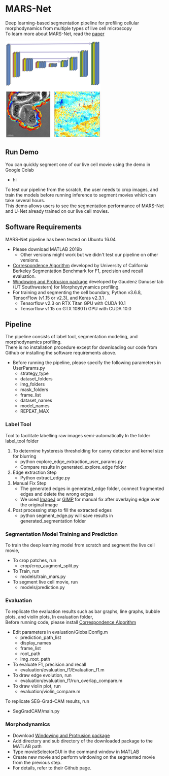 # MARS-Net
Deep learning-based segmentation pipeline for profiling cellular morphodynamics from multiple types of live cell microscopy  
To learn more about MARS-Net, read the [paper](https://www.biorxiv.org/content/10.1101/191858v3)
<div text-align="center">
  <img width="300" src="./assets/MARS-Net_logo.png" alt="MARS-Net Logo">
</div>

## Run Demo
You can quickly segment one of our live cell movie using the demo in Google Colab
* hi  
<!-- end of the list -->
To test our pipeline from the scratch, the user needs to crop images, and train the models before running inference to segment movies which can take several hours.  
This demo allows users to see the segmentation performance of MARS-Net and U-Net already trained on our live cell movies.
## Software Requirements
MARS-Net pipeline has been tested on Ubuntu 16.04
* Please download MATLAB 2019b
    * Other versions might work but we didn't test our pipeline on other versions.
* [Correspondence Algorithm](https://github.com/davidstutz/extended-berkeley-segmentation-benchmark) developed by University of California Berkeley Segmentation Benchmark for F1, precision and recall evaluation.
* [Windowing and Protrusion package](https://github.com/DanuserLab/Windowing-Protrusion) developed by Gaudenz Danuser lab (UT Southwestern) for Morphoydynamics profiling.  
* For training and segmenting the cell boundary, Python v3.6.8, TensorFlow (v1.15 or v2.3), and Keras v2.3.1 .  
    * Tensorflow v2.3 on RTX Titan GPU with CUDA 10.1
    * Tensorflow v1.15 on GTX 1080Ti GPU with CUDA 10.0 

## Pipeline
The pipeline consists of label tool, segmentation modeling, and morphodynamics profiling.    
There is no installation procedure except for downloading our code from Github or installing the software requirements above.

* Before running the pipeline, please specify the following parameters in UserParams.py
    * strategy_type
    * dataset_folders
    * img_folders
    * mask_folders
    * frame_list
    * dataset_names 
    * model_names 
    * REPEAT_MAX

### Label Tool
Tool to facilitate labelling raw images semi-automatically
In the folder label_tool folder
1. To determine hysteresis thresholding for canny detector and kernel size for blurring
    * python explore_edge_extraction_user_params.py
    * Compare results in generated_explore_edge folder
1. Edge extraction Step
    * Python extract_edge.py 
1. Manual Fix Step
    * The generated edges in generated_edge folder, connect fragmented edges and delete the wrong edges
    * We used [ImageJ](https://imagej.nih.gov/ij/download.html) or [GIMP](https://www.gimp.org/) for manual fix after overlaying edge over the original image
1. Post processing step to fill the extracted edges
    * python segment_edge.py will save results in generated_segmentation folder


### Segmentation Model Training and Prediction
To train the deep learning model from scratch and segment the live cell movie, 
* To crop patches, run
    * crop/crop_augment_split.py
* To Train, run
    * models/train_mars.py
* To segment live cell movie, run
    * models/prediction.py

### Evaluation
To replicate the evaluation results such as bar graphs, line graphs, bubble plots, and violin plots,
In evaluation folder,  
Before running code, please install [Correspondence Algorithm](https://github.com/davidstutz/extended-berkeley-segmentation-benchmark)  
* Edit parameters in evaluation/GlobalConfig.m
    * prediction_path_list
    * display_names
    * frame_list
    * root_path
    * img_root_path
* To evaluate F1, precision and recall 
    * evaluation/evaluation_f1/Evaluation_f1.m
* To draw edge evolution, run
    * evaluation/evaluation_f1/run_overlap_compare.m
* To draw violin plot, run
    * evaluation/violin_compare.m  
<!-- end of the list -->

To replicate SEG-Grad-CAM results, run
* SegGradCAM/main.py


### Morphodynamics
* Download [Windowing and Protrusion package](https://github.com/DanuserLab/Windowing-Protrusion)
* Add directory and sub directory of the downloaded package to the MATLAB path 
* Type movieSelectorGUI in the command window in MATLAB
* Create new movie and perform windowing on the segmented movie from the previous step.
* For details, refer to their Github page.